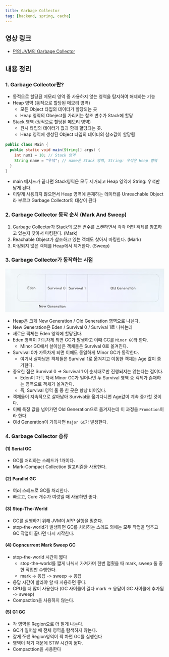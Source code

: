 ```yaml
---
title: Garbage Collector
tag: [backend, spring, cache]
---
```

## 영상 링크
- [던의 JVM의 Garbage Collector](https://www.youtube.com/watch?v=vZRmCbl871I&t=35s&ab_channel=%EC%9A%B0%EC%95%84%ED%95%9C%ED%85%8C%ED%81%AC)

## 내용 정리
### 1. Garbage Collector란?
- 동적으로 할당된 메모리 영역 중 사용하지 않는 영역을 탐지하여 해제하는 기능
- Heap 영역 (동적으로 할당된 메모리 영역)
  - 모든 Object 타입의 데이터가 할당되는 곳
  - Heap 영역의 Obeject를 가리키는 참조 변수가 Stack에 할당
- Stack 영역 (정적으로 할당된 메모리 영역)
  - 원시 타입의 데이터가 값과 함께 할당되는 곳.
  - Heap 영역에 생성된 Object 타입의 데이터의 참조값이 할당됨

```java
public class Main {
  public static void main(String[] args) {
    int num1 = 10; // Stack 영역
    String name = "우석"; // name은 Stack 영역, String: 우석은 Heap 영역
  }
}
```
- main 메서드가 끝나면 Stack영역은 모두 제거되고 Heap 영역에 String: 우석만 남게 된다.
- 이렇게 사용되지 않으면서 Heap 영역에 존재하는 데이터를 Unreachable Object라 부르고 Garbage Collector의 대상이 된다


### 2. Garbage Collector 동작 순서 (Mark And Sweep)
1. Garbage Collector가 Stack의 모든 변수를 스캔하면서 각각 어떤 객체를 참조하고 있는지 찾아서 마킹한다. (Mark)
2. Reachable Object가 참조하고 있는 객체도 찾아서 마킹한다. (Mark)
3. 마킹되지 않은 객체를 Heap에서 제거한다. (Sweep)


### 3. Garbage Collector가 동작하는 시점
![heap.jpg](img%2Fheap.jpg)
- Heap은 크게 New Generation / Old Generation 영역으로 나뉜다.
- New Generation은 Eden / Survival 0 / Survival 1로 나뉘는데
- 새로운 객체는 Eden 영역에 할당된다.
- Eden 영역이 가득차게 되면 GC가 발생하고 이때 GC를 `Minor GC`라 한다.
  - Minor GC에서 살아남은 객체들은 Survival 0로 옮겨진다.
- Survival 0가 가득차게 되면 이때도 동일하게 Minor GC가 동작한다.
  - 여기서 살아남은 객체들은 Survival 1로 옯겨지고 이동한 객체는 Age 값이 증가한다.
- 중요한 점은 Survival 0 -> Survival 1 이 순서대로만 진행되지는 않는다는 점이다.
  - Eden이 가득 차서 Minor GC가 일어나면 두 Survival 영역 중 객체가 존재하는 영역으로 객체가 옮겨간다.
  - 즉, Survival 영역 둘 중 한 곳은 항상 비어있다.
- 객체들이 지속적으로 살아남아 Survival을 옮겨다니면 Age값이 계속 증가할 것이다.
- 이때 특정 값을 넘어가면 Old Generation으로 옮겨지는데 이 과정을 `Promotion`이라 한다
- Old Generation이 가득차면 `Major GC`가 발생한다.


### 4. Garbage Collector 종류
#### (1) Serial GC
- GC를 처리하는 스레드가 1개이다.
- Mark-Compact Collection 알고리즘을 사용한다.

#### (2) Parallel GC
- 여러 스레드로 GC를 처리한다.
- 빠르고, Core 개수가 여럿일 때 사용하면 좋다.


#### (3) Stop-The-World
- GC를 실행하기 위해 JVM이 APP 실행을 멈춘다.
- stop-the-world가 발생하면 GC를 처리하는 스레드 외에는 모두 작업을 멈추고 GC 작업이 끝나면 다시 시작한다.

#### (4) Copncurrent Mark Sweep GC
- stop-the-world 시간이 짧다
  - stop-the-world를 짧게 나눠서 가져가며 한번 멈췄을 때 mark, sweep 둘 중 한 작업만 수행한다.
  - mark -> 응답 -> sweep -> 응답
- 응답 시간이 빨라야 할 때 사용하면 좋다.
- CPU를 더 많이 사용한다 (GC 사이클이 길다 mark -> 응답이 GC 사이클에 추가됨 -> sweep)
- Compaction을 사용하지 않는다.


#### (5) G1 GC
- 각 영역을 Region으로 더 잘게 나눈다.
- GC가 일어날 때 전체 영역을 탐색하지 않는다.
- 잘게 쪼갠 Region영역이 꽉 차면 GC를 실행한다
- 영역이 작기 때문에 STW 시간이 짧다.
- Compacttion을 사용한다
